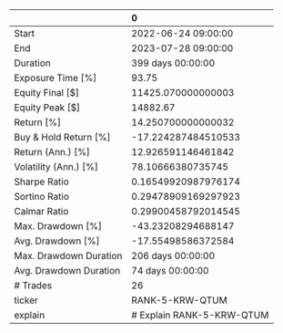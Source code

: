 |                        | 0                         |
|:-----------------------|:--------------------------|
| Start                  | 2022-06-24 09:00:00       |
| End                    | 2023-07-28 09:00:00       |
| Duration               | 399 days 00:00:00         |
| Exposure Time [%]      | 93.75                     |
| Equity Final [$]       | 11425.070000000003        |
| Equity Peak [$]        | 14882.67                  |
| Return [%]             | 14.250700000000032        |
| Buy & Hold Return [%]  | -17.224287484510533       |
| Return (Ann.) [%]      | 12.926591146461842        |
| Volatility (Ann.) [%]  | 78.10666380735745         |
| Sharpe Ratio           | 0.16549920987976174       |
| Sortino Ratio          | 0.29478909169297923       |
| Calmar Ratio           | 0.29900458792014545       |
| Max. Drawdown [%]      | -43.23208294688147        |
| Avg. Drawdown [%]      | -17.55498586372584        |
| Max. Drawdown Duration | 206 days 00:00:00         |
| Avg. Drawdown Duration | 74 days 00:00:00          |
| # Trades               | 26                        |
| ticker                 | RANK-5-KRW-QTUM           |
| explain                | # Explain RANK-5-KRW-QTUM |